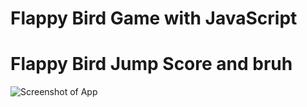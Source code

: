 # Flappy Bird Game with JavaScript

# Flappy Bird Jump Score and bruh

![Screenshot of App](https://i.ibb.co/6g0PxYY/Group-36.png)
